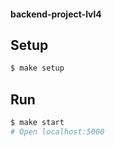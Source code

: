 #### backend-project-lvl4

## Setup

```sh
$ make setup
```

## Run

```sh
$ make start
# Open localhost:5000
```

